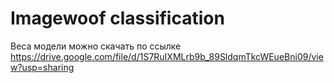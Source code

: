 # Imagewoof classification
 
Веса модели можно скачать по ссылке https://drive.google.com/file/d/1S7RuIXMLrb9b_89SldqmTkcWEueBni09/view?usp=sharing
